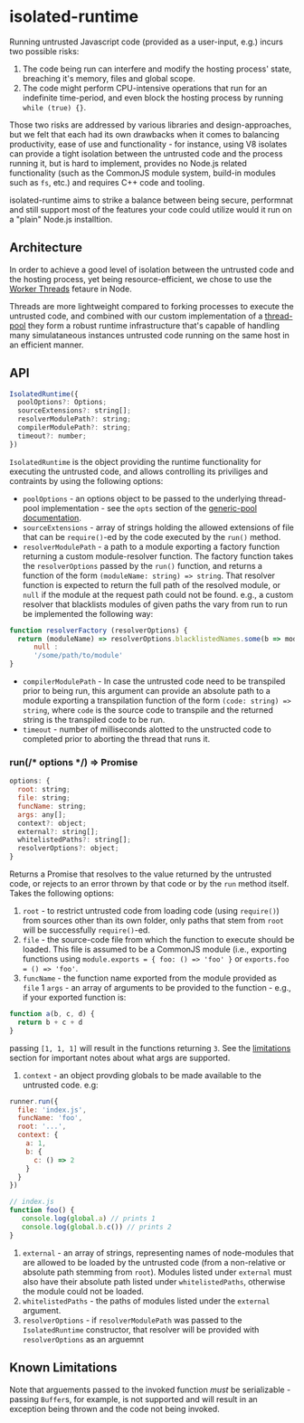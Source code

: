 # isolated-runtime

Running untrusted Javascript code (provided as a user-input, e.g.) incurs two possible risks:
1. The code being run can interfere and modify the hosting process' state, breaching it's memory, files and global scope.
1. The code might perform CPU-intensive operations that run for an indefinite time-period, and even block the hosting process by running `while (true) {}`.

Those two risks are addressed by various libraries and design-approaches, but we felt that each had its own drawbacks when it comes to balancing productivity, ease of use and functionality - for instance, using V8 isolates can provide a tight isolation between the untrusted code and the process running it, but is hard to implement, provides no Node.js related functionality (such as the CommonJS module system, build-in modules such as `fs`, etc.) and requires C++ code and tooling.

isolated-runtime  aims to strike a balance between being secure, performnat and still support most of the features your code could utilize would it run on a "plain" Node.js installtion.

## Architecture

In order to achieve a good level of isolation between the untrusted code and the hosting process, yet being resource-efficient, we chose to use the [Worker Threads](https://nodejs.org/api/worker_threads.html) fetaure in Node. 

Threads are more lightweight compared to forking processes to execute the untrusted code, and combined with our custom implementation of a [thread-pool](../thread-pool-node) they form a robust runtime infrastructure that's capable of handling many simulataneous instances untrusted code running on the same host in an efficient manner.

## API

```js
IsolatedRuntime({
  poolOptions?: Options;
  sourceExtensions?: string[];
  resolverModulePath?: string;
  compilerModulePath?: string;
  timeout?: number;
})
```

`IsolatedRuntime` is the object providing the runtime functionality for executing the untrusted code, and allows controlling its priviliges and contraints by using the following options:

* `poolOptions` - an options object to be passed to the underlying thread-pool implementation - see the `opts` section of the [generic-pool documentation](https://www.npmjs.com/package/generic-pool).
* `sourceExtensions` - array of strings holding the allowed extensions of file that can be `require()`-ed by the code executed by the `run()` method.
* `resolverModulePath` - a path to a module exporting a factory function returning a custom module-resolver function. The factory function takes the `resolverOptions` passed by the `run()` function, and returns a function of the form `(moduleName: string) => string`. That resolver function is expected to return the full path of the resolved module, or `null` if the module at the request path could not be found. e.g., a custom resolver that blacklists modules of given paths the vary from run to run be implemented the following way:
```js
function resolverFactory (resolverOptions) {
  return (moduleName) => resolverOptions.blacklistedNames.some(b => moduleName.contains(b)) ? 
      null : 
      '/some/path/to/module'
}
```
* `compilerModulePath` - In case the untrusted code need to be transpiled prior to being run, this argument can provide an absolute path to a module exporting a transpilation function of the form `(code: string) => string`, where `code` is the source code to transpile and the returned string is the transpiled code to be run.
* `timeout` - number of milliseconds alotted to the unstructed code to completed prior to aborting the thread that runs it.
  
### run(/* options */) => Promise<any>
```js
options: {
  root: string;
  file: string;
  funcName: string;
  args: any[];
  context?: object;
  external?: string[];
  whitelistedPaths?: string[];
  resolverOptions?: object;
}
```

Returns a Promise that resolves to the value returned by the untrusted code, or rejects to an error thrown by that code or by the `run` method itself. Takes the following options:

1. `root` - to restrict untrusted code from loading code (using `require()`) from sources other than its own folder,  only paths that stem from `root` will be successfully `require()`-ed.
1. `file` - the source-code file from which the function to execute should be loaded. This file is assumed to be a CommonJS module (i.e., exporting functions using `module.exports = { foo: () => 'foo' }` or `exports.foo = () => 'foo'`.
1. `funcName` - the function name exported from the module provided as `file`
1 `args` - an array of arguments to be provided to the function - e.g., if your exported function is:
```js
function a(b, c, d) {
  return b + c + d
}  
```
passing `[1, 1, 1]` will result in the functions returning `3`. See the [limitations](#known-limitations) section for important notes about what args are supported.
1. `context` - an object provding globals to be made available to the untrusted code. e.g:
```js
runner.run({
  file: 'index.js',
  funcName: 'foo',
  root: '...',
  context: {
    a: 1,
    b: {
      c: () => 2
    }
  }
})

// index.js
function foo() {
   console.log(global.a) // prints 1
   console.log(global.b.c()) // prints 2
}
```
1. `external` - an array of strings, representing names of node-modules that are allowed to be loaded by the untrusted code (from a non-relative or absolute path stemming from `root`). Modules listed under `external` must also have their absolute path listed under `whitelistedPaths`, otherwise the module could not be loaded.
1. `whitelistedPaths` - the paths of modules listed under the `external` argument.
1. `resolverOptions` - if `resolverModulePath` was passed to the `IsolatedRuntime` constructor, that resolver will be provided with `resolverOptions` as an arguemnt 

## Known Limitations
Note that arguements passed to the invoked function *must* be serializable - passing `Buffer`s, for example, is not supported and will result in an exception being thrown and the code not being invoked.
